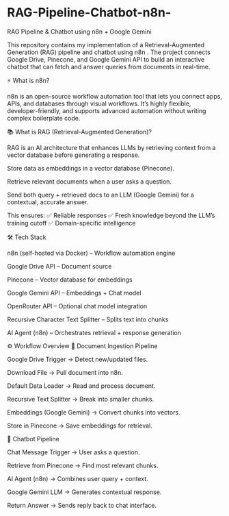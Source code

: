 # RAG-Pipeline-Chatbot-n8n-

RAG Pipeline & Chatbot using n8n + Google Gemini

This repository contains my implementation of a Retrieval-Augmented Generation (RAG) pipeline and chatbot using n8n
. The project connects Google Drive, Pinecone, and Google Gemini API to build an interactive chatbot that can fetch and answer queries from documents in real-time.

⚡ What is n8n?

n8n
 is an open-source workflow automation tool that lets you connect apps, APIs, and databases through visual workflows. It’s highly flexible, developer-friendly, and supports advanced automation without writing complex boilerplate code.

📚 What is RAG (Retrieval-Augmented Generation)?

RAG is an AI architecture that enhances LLMs by retrieving context from a vector database before generating a response.

Store data as embeddings in a vector database (Pinecone).

Retrieve relevant documents when a user asks a question.

Send both query + retrieved docs to an LLM (Google Gemini) for a contextual, accurate answer.

This ensures:
✅ Reliable responses
✅ Fresh knowledge beyond the LLM’s training cutoff
✅ Domain-specific intelligence

🛠️ Tech Stack

n8n (self-hosted via Docker) – Workflow automation engine

Google Drive API – Document source

Pinecone – Vector database for embeddings

Google Gemini API – Embeddings + Chat model

OpenRouter API – Optional chat model integration

Recursive Character Text Splitter – Splits text into chunks

AI Agent (n8n) – Orchestrates retrieval + response generation

⚙️ Workflow Overview
🔹 Document Ingestion Pipeline

Google Drive Trigger → Detect new/updated files.

Download File → Pull document into n8n.

Default Data Loader → Read and process document.

Recursive Text Splitter → Break into smaller chunks.

Embeddings (Google Gemini) → Convert chunks into vectors.

Store in Pinecone → Save embeddings for retrieval.

🔹 Chatbot Pipeline

Chat Message Trigger → User asks a question.

Retrieve from Pinecone → Find most relevant chunks.

AI Agent (n8n) → Combines user query + context.

Google Gemini LLM → Generates contextual response.

Return Answer → Sends reply back to chat interface.

